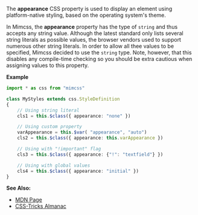 The **appearance** CSS property is used to display an element using platform-native styling, based on the operating system's theme.

In Mimcss, the **appearance** property has the type of `string` and thus accepts any string value. Although the latest standard only lists several string literals as possible values, the browser vendors used to support numerous other string literals. In order to allow all thee values to be specified, Mimcss decided to use the `string` type. Note, however, that this disables any compile-time checking so you should be extra cautious when assigning values to this property.

**Example**

```typescript
import * as css from "mimcss"

class MyStyles extends css.StyleDefinition
{
    // Using string literal
    cls1 = this.$class({ appearance: "none" })

    // Using custom property
    varAppearance = this.$var( "appearance", "auto")
    cls2 = this.$class({ appearance: this.varAppearance })

    // Using with "!important" flag
    cls3 = this.$class({ appearance: {"!": "textfield"} })

    // Using with global values
    cls4 = this.$class({ appearance: "initial" })
}
```

**See Also:**
- <a href="https://developer.mozilla.org/en-US/docs/Web/CSS/appearance" target="mdn">MDN Page</a>
- <a href="https://css-tricks.com/almanac/properties/a/appearance" target="css-tricks">CSS-Tricks Almanac</a>

